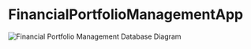 # FinancialPortfolioManagementApp

![Financial Portfolio Management Database Diagram](/docs/database/FinancialPortfolioManagementDb_Diagram.png)